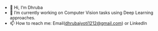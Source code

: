 - 👋 Hi, I’m Dhruba
- 🌱 I’m currently working on Computer Vision tasks using Deep Learning approaches.
- 📫 How to reach me: Email(dhrubajyoti1212@gmail.com) or LinkedIn

<!---
dhrubapuc23/dhrubapuc23 is a ✨ special ✨ repository because its `README.md` (this file) appears on your GitHub profile.
You can click the Preview link to take a look at your changes.
--->
